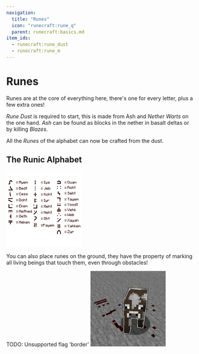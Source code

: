 ```yaml
---
navigation:
  title: "Runes"
  icon: "runecraft:rune_q"
  parent: runecraft:basics.md
item_ids:
  - runecraft:rune_dust
  - runecraft:rune_m
---
```


# Runes

Runes are at the core of everything here, there's one for every letter, plus a few extra ones! 

*Rune Dust* is required to start, this is made from Ash and *Nether Warts* on the one hand. *Ash* can be found as blocks in the nether in basalt deltas or by killing *Blazes*.

All the *Runes* of the alphabet can now be crafted from the dust.

<Recipe id="runecraft:rune_dust" />

<Recipe id="runecraft:runes/rune_m" />

## The Runic Alphabet



![](runic_alphabet.png)

You can also place runes on the ground, they have the property of marking all living beings that touch them, even through obstacles!

TODO: Unsupported flag 'border'
![](rune_effects.png)

